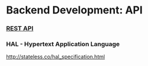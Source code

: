 # Backend Development: API

### [REST API](http://www.restapitutorial.com/)

### HAL - Hypertext Application Language
http://stateless.co/hal_specification.html  

